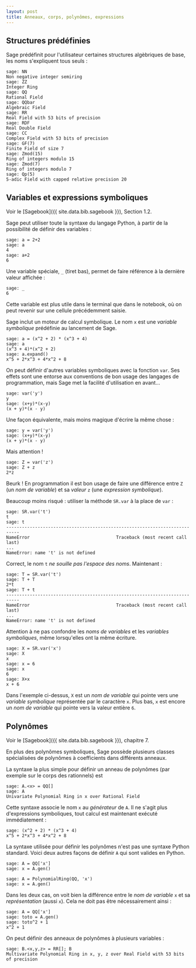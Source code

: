 ```yaml
---
layout: post
title: Anneaux, corps, polynômes, expressions
---
```


## Structures prédéfinies

Sage prédéfinit pour l'utilisateur certaines structures algèbriques de
base, les noms s'expliquent tous seuls :

~~~
sage: NN
Non negative integer semiring
sage: ZZ
Integer Ring
sage: QQ
Rational Field
sage: QQbar
Algebraic Field
sage: RR
Real Field with 53 bits of precision
sage: RDF
Real Double Field
sage: CC
Complex Field with 53 bits of precision
sage: GF(7)
Finite Field of size 7
sage: Zmod(15)
Ring of integers modulo 15
sage: Zmod(7)
Ring of integers modulo 7
sage: Qp(5)
5-adic Field with capped relative precision 20
~~~

## Variables et expressions symboliques

Voir le [Sagebook]({{ site.data.bib.sagebook }}), Section 1.2.

Sage peut utiliser toute la syntaxe du langage Python, à partir de la
possibilité de définir des variables :

~~~
sage: a = 2+2
sage: a
4
sage: a+2
6
~~~

Une variable spéciale, `_` (tiret bas), permet de faire référence à la
dernière valeur affichée :

~~~
sage: _
6
~~~

Cette variable est plus utile dans le terminal que dans le notebook,
où on peut revenir sur une cellule précédemment saisie.

Sage inclut un moteur de calcul symbolique. Le nom `x` est une
*variable symbolique* prédéfinie au lancement de Sage.

~~~
sage: a = (x^2 + 2) * (x^3 + 4)
sage: a
(x^3 + 4)*(x^2 + 2)
sage: a.expand()
x^5 + 2*x^3 + 4*x^2 + 8
~~~

On peut définir d'autres variables symboliques avec la fonction
`var`. Ses effets sont une entorse aux conventions de bon usage des
langages de programmation, mais Sage met la facilité d'utilisation en
avant...

~~~
sage: var('y')
y
sage: (x+y)*(x-y)
(x + y)*(x - y)
~~~

Une façon équivalente, mais moins magique d'écrire la même chose :

~~~
sage: y = var('y')
sage: (x+y)*(x-y)
(x + y)*(x - y)
~~~

Mais attention !

~~~
sage: Z = var('z')
sage: Z + z
2*z
~~~

Beurk ! En programmation il est bon usage de faire une différence
entre `Z` (un *nom de variable*) et sa *valeur* `z` (une *expression
symbolique*).

Beaucoup moins risqué : utiliser la méthode `SR.var` à la place de `var` :

~~~
sage: SR.var('t')
t
sage: t
---------------------------------------------------------------------------
NameError                                 Traceback (most recent call last)
...
NameError: name 't' is not defined
~~~

Correct, le nom `t` *ne souille pas l'espace des noms*. Maintenant :

~~~
sage: T = SR.var('t')
sage: T + T
2*t
sage: T + t
---------------------------------------------------------------------------
NameError                                 Traceback (most recent call last)
...
NameError: name 't' is not defined
~~~

Attention à ne pas confondre les *noms de variables* et les *variables
symboliques*, même lorsqu'elles ont la même écriture.

~~~
sage: X = SR.var('x')
sage: X
x
sage: x = 6
sage: x
6
sage: X+x
x + 6
~~~

Dans l'exemple ci-dessus, `X` est un *nom de variable* qui pointe vers
une *variable symbolique* représentée par le caractère `x`. Plus bas,
`x` est encore un *nom de variable* qui pointe vers la valeur entière
`6`.


## Polynômes

Voir le [Sagebook]({{ site.data.bib.sagebook }}), chapitre 7.

En plus des polynômes symboliques, Sage possède plusieurs classes
spécialisées de polynômes à coefficients dans différents anneaux.

La syntaxe la plus simple pour définir un anneau de polynômes (par
exemple sur le corps des rationnels) est

~~~
sage: A.<x> = QQ[]
sage: A
Univariate Polynomial Ring in x over Rational Field
~~~

Cette syntaxe associe le nom `x` au *générateur* de `A`. Il ne s'agit
plus d'expressions symboliques, tout calcul est maintenant exécuté
immédiatement :

~~~
sage: (x^2 + 2) * (x^3 + 4)
x^5 + 2*x^3 + 4*x^2 + 8
~~~

La syntaxe utilisée pour définir les polynômes n'est pas une syntaxe
Python standard. Voici deux autres façons de définir `A` qui sont
valides en Python.

~~~
sage: A = QQ['x']
sage: x = A.gen()
~~~

~~~
sage: A = PolynomialRing(QQ, 'x')
sage: x = A.gen()
~~~

Dans les deux cas, on voit bien la différence entre le *nom de
variable* `x` et sa *représentation* (aussi `x`). Cela ne doit pas
être nécessairement ainsi :

~~~
sage: A = QQ['x']
sage: toto = A.gen()
sage: toto^2 + 1
x^2 + 1
~~~

On peut définir des anneaux de polynômes à plusieurs variables :

~~~
sage: B.<x,y,z> = RR[]; B
Multivariate Polynomial Ring in x, y, z over Real Field with 53 bits of precision
~~~
